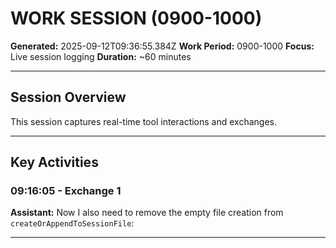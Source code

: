 # WORK SESSION (0900-1000)

**Generated:** 2025-09-12T09:36:55.384Z
**Work Period:** 0900-1000
**Focus:** Live session logging
**Duration:** ~60 minutes

---

## Session Overview

This session captures real-time tool interactions and exchanges.

---

## Key Activities

### 09:16:05 - Exchange 1

**Assistant:** Now I also need to remove the empty file creation from `createOrAppendToSessionFile`:

---

